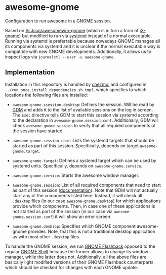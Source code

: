 # awesome-gnome

Configuration to run [awesome](https://awesomewm.org/) in a [GNOME](https://www.gnome.org/) session.

Based on [SirJson/awesomewm-gnome](https://github.com/SirJson/awesomewm-gnome) (which is in turn a form of [i3-gnome](https://github.com/i3-gnome/i3-gnome)) but modified to run via [systemd](https://www.freedesktop.org/wiki/Software/systemd/) instead of a normal executable.
Running via systemd is preferrable because nowadays GNOME manages all its components via systemd and it is unclear if the normal executable way is compatible with new GNOME developments.
Additionally, it allows us to inspect logs via `journalctl --user -u awesome-gnome`.

## Implementation

Installation in this repository is handled by [chezmoi](https://www.chezmoi.io/) and configured in `../run_once_install_dependencies.sh.tmpl`, which specifies to which locations the following files are installed:

* `awesome-gnome.xsession.desktop`:
  Defines the session.
  Will be read by [GDM](https://wiki.gnome.org/Projects/GDM) and adds it to the list of available sessions on the log in screen.
  The `Exec` directive tells GDM to start this session via systemd according to the declaration in `awesome-gnome.session.conf`.
  Additionally, GDM will check `awesome-gnome.session` to verify that all required components of the session have started.

* `awesome-gnome.session.conf`:
  Lists the systemd targets that should be started as part of this session.
  Specifically, depends on target `awesome-gnome.target`.

* `awesome-gnome.target`:
  Defines a systemd target which can be used by systemd units.
  Specifically, depends on `awesome-gnome.service`.

* `awesome-gnome.service`:
  Starts the awesome window manager.

* `awesome-gnome.session`:
  List of all required components that need to start as part of this session ([documentation](https://wiki.gnome.org/Projects/SessionManagement/RequiredComponents)).
  Note that GDM will not actually start any of the components listed here.
  Instead, it will check all `.desktop` files (in our case `awesome-gnome.desktop`) for which applications provide which components.
  Then, in case one of these applications is not started as part of the session (in our case via `awesome-gnome.session.conf`) it will show an error screen.

* `awesome-gnome.desktop`:
  Specifies which GNOME component awesome-gnome provides.
  Note, that this is not a traditional desktop application as with most other `.desktop` files.

To handle the GNOME session, we run [GNOME Flashback](https://wiki.gnome.org/Projects/GnomeFlashback) opposed to the regular [GNOME Shell](https://wiki.gnome.org/Projects/GnomeShell) because the former allows to change its window manager, while the latter does not.
Additionally, all the above files are basically light modified versions of their GNOME Flashback counterparts, which should be checked for changes with each GNOME update.
